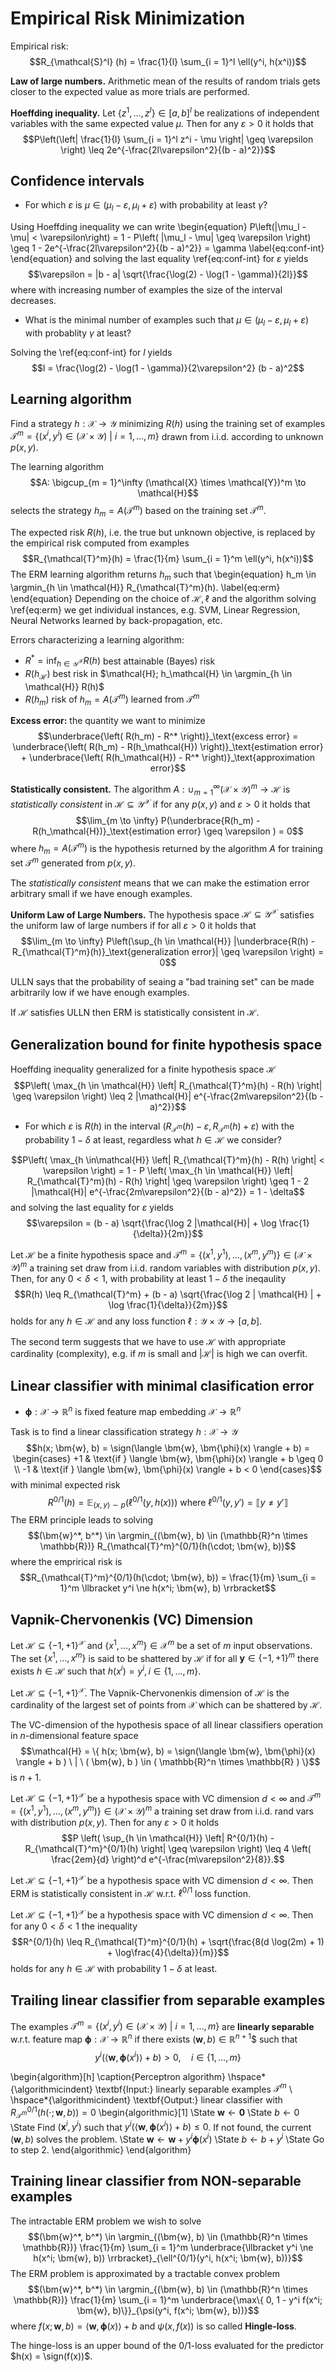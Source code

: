 # Empirical Risk Minimization

Empirical risk:
$$R_{\mathcal{S}^l} (h) = \frac{1}{l} \sum_{i = 1}^l \ell(y^i, h(x^i))$$

**Law of large numbers.** Arithmetic mean of the results of random trials gets closer to the expected value as more trials are performed.

**Hoeffding inequality.** Let $\{z^1, \dots, z^l\} \in [a, b]^l$ be realizations of independent variables with the same expected value $\mu$. Then for any $\varepsilon > 0$ it holds that
$$P\left(\left| \frac{1}{l} \sum_{i = 1}^l z^i - \mu \right| \geq \varepsilon \right) \leq 2e^{-\frac{2l\varepsilon^2}{(b - a)^2}}$$

## Confidence intervals

* For which $\varepsilon$ is $\mu \in (\mu_l - \varepsilon, \mu_l + \varepsilon)$ with probability at least $\gamma$?

Using Hoeffding inequality we can write
\begin{equation}
P\left(|\mu_l - \mu| < \varepsilon\right) = 1 - P\left( |\mu_l - \mu| \geq \varepsilon \right) \geq 1 - 2e^{-\frac{2l\varepsilon^2}{(b - a)^2}} = \gamma
\label{eq:conf-int}
\end{equation}
and solving the last equality \ref{eq:conf-int} for $\varepsilon$ yields
$$\varepsilon = |b - a| \sqrt{\frac{\log(2) - \log(1 - \gamma)}{2l}}$$
where with increasing number of examples the size of the interval decreases.

* What is the minimal number of examples such that $\mu \in (\mu_l - \varepsilon, \mu_l + \varepsilon)$ with probablity $\gamma$ at least?

Solving the \ref{eq:conf-int} for $l$ yields
$$l = \frac{\log(2) - \log(1 - \gamma)}{2\varepsilon^2} (b - a)^2$$

## Learning algorithm

Find a strategy $h: \mathcal{X} \to \mathcal{Y}$ minimizing $R(h)$ using the training set of examples $\mathcal{T}^m = \{(x^i, y^i) \in (\mathcal{X} \times \mathcal{Y}) \ | \ i = 1, \dots, m \}$ drawn from i.i.d. according to unknown $p(x, y)$.

The learning algorithm
$$A: \bigcup_{m = 1}^\infty (\mathcal{X} \times \mathcal{Y})^m \to \mathcal{H}$$
selects the strategy $h_m  = A(\mathcal{T}^m)$ based on the training set $\mathcal{T}^m$.

The expected risk $R(h)$, i.e. the true but unknown objective, is replaced by the empirical risk computed from examples
$$R_{\mathcal{T}^m}(h) = \frac{1}{m} \sum_{i = 1}^m \ell(y^i, h(x^i))$$
The ERM learning algorithm returns $h_m$ such that
\begin{equation}
h_m \in \argmin_{h \in \mathcal{H}} R_{\mathcal{T}^m}(h).
\label{eq:erm}
\end{equation}
Depending on the choice of $\mathcal{H}, \ell$ and the algorithm solving \ref{eq:erm} we get individual instances, e.g. SVM, Linear Regression, Neural Networks learned by back-propagation, etc.

Errors characterizing a learning algorithm:

* $R^* = \inf_{h \in \mathcal{Y}^\mathcal{X}} R(h)$ best attainable (Bayes) risk
* $R(h_\mathcal{H})$ best risk in $\mathcal{H}; h_\mathcal{H} \in \argmin_{h \in \mathcal{H}} R(h)$
* $R(h_m)$ risk of $h_m = A(\mathcal{T}^m)$ learned from $\mathcal{T}^m$

**Excess error:** the quantity we want to minimize
$$\underbrace{\left( R(h_m) - R^* \right)}_\text{excess error} = \underbrace{\left( R(h_m) - R(h_\mathcal{H}) \right)}_\text{estimation error} + \underbrace{\left( R(h_\mathcal{H}) - R^* \right)}_\text{approximation error}$$

**Statistically consistent.** The algorithm $A: \cup_{m = 1}^\infty (\mathcal{X} \times \mathcal{Y})^m \to \mathcal{H}$ is *statistically consistent* in $\mathcal{H} \subseteq \mathcal{Y}^\mathcal{X}$ if for any $p(x, y)$ and $\varepsilon > 0$ it holds that
$$\lim_{m \to \infty} P(\underbrace{R(h_m) - R(h_\mathcal{H})}_\text{estimation error} \geq \varepsilon ) = 0$$
where $h_m = A(\mathcal{T}^m)$ is the hypothesis returned by the algorithm $A$ for training set $\mathcal{T}^m$ generated from $p(x, y)$.

The *statistically consistent* means that we can make the estimation error arbitrary small if we have enough examples.

**Uniform Law of Large Numbers.** The hypothesis space $\mathcal{H} \subseteq \mathcal{Y}^\mathcal{X}$ satisfies the uniform law of large numbers if for all $\varepsilon > 0$ it holds that
$$\lim_{m \to \infty} P\left(\sup_{h \in \mathcal{H}} |\underbrace{R(h) - R_{\mathcal{T}^m}(h)}_\text{generalization error}| \geq \varepsilon \right) = 0$$

ULLN says that the probability of seaing a "bad training set" can be made arbitrarily low if we have enough examples.

If $\mathcal{H}$ satisfies ULLN then ERM is statistically consistent in $\mathcal{H}$.

## Generalization bound for finite hypothesis space

Hoeffding inequality generalized for a finite hypothesis space $\mathcal{H}$
$$P\left( \max_{h \in \mathcal{H}} \left| R_{\mathcal{T}^m}(h) - R(h) \right| \geq \varepsilon \right) \leq 2 |\mathcal{H}| e^{-\frac{2m\varepsilon^2}{(b - a)^2}}$$

* For which $\varepsilon$ is $R(h)$ in the interval $(R_{\mathcal{T}^m}(h) - \varepsilon, R_{\mathcal{T}^m}(h) + \varepsilon)$ with the probability $1 - \delta$ at least, regardless what $h \in \mathcal{H}$ we consider?

$$P\left( \max_{h \in\mathcal{H}} \left| R_{\mathcal{T}^m}(h) - R(h) \right| < \varepsilon \right) = 1 - P \left( \max_{h \in \mathcal{H}} \left| R_{\mathcal{T}^m}(h) - R(h) \right| \geq \varepsilon \right) \geq 1 - 2 |\mathcal{H}| e^{-\frac{2m\varepsilon^2}{(b - a)^2}} = 1 - \delta$$
and solving the last equality for $\varepsilon$ yields
$$\varepsilon = (b - a) \sqrt{\frac{\log 2 |\mathcal{H}| + \log \frac{1}{\delta}}{2m}}$$

Let $\mathcal{H}$ be a finite hypothesis space and $\mathcal{T}^m = \{ (x^1, y^1), \dots, (x^m, y^m) \} \in (\mathcal{X} \times \mathcal{Y})^m$ a training set draw from i.i.d. random variables with distribution $p(x, y)$. Then, for any $0 < \delta < 1$, with probability at least $1 - \delta$ the ineqaulity
$$R(h) \leq R_{\mathcal{T}^m} + (b - a) \sqrt{\frac{\log 2 | \mathcal{H} | + \log \frac{1}{\delta}}{2m}}$$
holds for any $h \in \mathcal{H}$ and any loss function $\ell: \mathcal{Y} \times \mathcal{Y} \to [a, b]$.

The second term suggests that we have to use $\mathcal{H}$ with appropriate cardinality (complexity), e.g. if $m$ is small and $|\mathcal{H}|$ is high we can overfit.

## Linear classifier with minimal clasification error

* $\bm{\phi}: \mathcal{X} \to \mathbb{R}^n$ is fixed feature map embedding $\mathcal{X} \to \mathbb{R}^n$

Task is to find a linear classification strategy $h: \mathcal{X} \to \mathcal{Y}$
$$h(x; \bm{w}, b) = \sign(\langle \bm{w}, \bm{\phi}(x) \rangle + b) = \begin{cases}
+1 & \text{if } \langle \bm{w}, \bm{\phi}(x) \rangle + b \geq 0 \\
-1 & \text{if } \langle \bm{w}, \bm{\phi}(x) \rangle + b < 0
\end{cases}$$
with minimal expected risk
$$R^{0/1}(h) = \mathbb{E}_{(x, y) \sim p}\left( \ell^{0/1}(y, h(x))\right) \text{ where } \ell^{0/1}(y, y') = \llbracket y \ne y' \rrbracket$$
The ERM principle leads to solving
$$(\bm{w}^*, b^*) \in \argmin_{(\bm{w}, b) \in (\mathbb{R}^n \times \mathbb{R})} R_{\mathcal{T}^m}^{0/1}(h(\cdot; \bm{w}, b))$$
where the emprirical risk is
$$R_{\mathcal{T}^m}^{0/1}(h(\cdot; \bm{w}, b)) = \frac{1}{m} \sum_{i = 1}^m \llbracket y^i \ne h(x^i; \bm{w}, b) \rrbracket$$

## Vapnik-Chervonenkis (VC) Dimension

Let $\mathcal{H} \subseteq \{ -1, +1 \}^\mathcal{X}$ and $\{x^1, \dots, x^m\} \in \mathcal{X}^m$ be a set of $m$ input observations. The set $\{ x^1, \dots, x^m\}$ is said to be shattered by $\mathcal{H}$ if for all $\bm{y} \in \{-1, +1\}^m$ there exists $h \in \mathcal{H}$ such that $h(x^i) = y^i, i \in \{1, \dots, m\}$.

Let $\mathcal{H} \subseteq \{-1, +1\}^\mathcal{X}$. The Vapnik-Chervonenkis dimension of $\mathcal{H}$ is the cardinality of the largest set of points from $\mathcal{X}$ which can be shattered by $\mathcal{H}$.

The VC-dimension of the hypothesis space of all linear classifiers operation in $n$-dimensional feature space
$$\mathcal{H} = \{ h(x; \bm{w}, b) = \sign(\langle \bm{w}, \bm{\phi}(x) \rangle + b ) \ | \ ( \bm{w}, b ) \in ( \mathbb{R}^n \times \mathbb{R} ) \}$$
is $n + 1$.

Let $\mathcal{H} \subseteq \{ -1, +1 \}^\mathcal{X}$ be a hypothesis space with VC dimension $d < \infty$ and $\mathcal{T}^m = \{ (x^1, y^1), \dots, (x^m, y^m) \} \in (\mathcal{X} \times \mathcal{Y})^m$ a training set draw from i.i.d. rand vars with distribution $p(x, y)$. Then for any $\varepsilon > 0$ it holds
$$P \left( \sup_{h \in \mathcal{H}} \left| R^{0/1}(h) - R_{\mathcal{T}^m}^{0/1}(h) \right| \geq \varepsilon \right) \leq 4 \left( \frac{2em}{d} \right)^d e^{-\frac{m\varepsilon^2}{8}}.$$

Let $\mathcal{H} \subseteq \{ -1, +1 \}^\mathcal{X}$ be a hypothesis space with VC dimension $d < \infty$. Then ERM is statistically consistent in $\mathcal{H}$ w.r.t. $\ell^{0/1}$ loss function.

Let $\mathcal{H} \subseteq \{ -1, +1 \}^\mathcal{X}$ be a hypothesis space with VC dimension $d < \infty$. Then for any $0 < \delta < 1$ the inequality
$$R^{0/1}(h) \leq R_{\mathcal{T}^m}^{0/1}(h) + \sqrt{\frac{8(d \log(2m) + 1) + \log\frac{4}{\delta}}{m}}$$
holds for any $h \in \mathcal{H}$ with probability $1 - \delta$ at least.

## Trailing linear classifier from separable examples

The examples $\mathcal{T}^m = \{ (x^i, y^i) \in (\mathcal{X} \times \mathcal{Y}) \ | \ i = 1, \dots, m \}$ are **linearly separable** w.r.t. feature map $\bm{\phi}: \mathcal{X} \to \mathbb{R}^n$ if there exists $(\bm{w}, b) \in \mathbb{R}^{n + 1}$$ such that
$$y^i(\langle \bm{w}, \bm{\phi}(x^i) \rangle + b) > 0, \quad i \in \{ 1, \dots, m \}$$

\begin{algorithm}[h]
\caption{Perceptron algorithm}
\hspace*{\algorithmicindent} \textbf{Input:} linearly separable examples $\mathcal{T}^m$ \\
\hspace*{\algorithmicindent} \textbf{Output:} linear classifier with $R_{\mathcal{T}^m}^{0/1}(h(\cdot; \bm{w}, b)) = 0$
\begin{algorithmic}[1]
\State $\bm{w} \gets \bm{0}$
\State $b \gets 0$
\State Find $(\bm{x}^i, y^i)$ such that $y^i(\langle \bm{w}, \bm{\phi}(x^i) \rangle + b) \leq 0$. If not found, the current $(\bm{w}, b)$ solves the problem.
\State $\bm{w} \gets \bm{w} + y^i \bm{\phi}(x^i)$
\State $b \gets b + y^i$
\State Go to step 2.
\end{algorithmic}
\end{algorithm}

## Training linear classifier from NON-separable examples

The intractable ERM problem we wish to solve
$$(\bm{w}^*, b^*) \in \argmin_{(\bm{w}, b) \in (\mathbb{R}^n \times \mathbb{R})} \frac{1}{m} \sum_{i = 1}^m \underbrace{\llbracket y^i \ne h(x^i; \bm{w}, b)) \rrbracket}_{\ell^{0/1}(y^i, h(x^i; \bm{w}, b))}$$
The ERM problem is approximated by a tractable convex problem
$$(\bm{w}^*, b^*) \in \argmin_{(\bm{w}, b) \in (\mathbb{R}^n \times \mathbb{R})} \frac{1}{m} \sum_{i = 1}^m \underbrace{\max\{ 0, 1 - y^i f(x^i; \bm{w}, b)\}}_{\psi(y^i, f(x^i; \bm{w}, b))}$$
where $f(x; \bm{w}, b) = \langle \bm{w}, \bm{\phi}(x) \rangle + b$ and $\psi(x, f(x))$ is so called **Hingle-loss**.

The hinge-loss is an upper bound of the $0/1$-loss evaluated for the predictor $h(x) = \sign(f(x))$.
